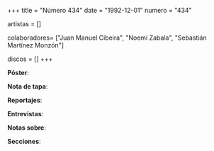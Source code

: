 +++
title = "Número 434"
date = "1992-12-01"
numero = "434"

artistas = []

colaboradores= ["Juan Manuel Cibeira", "Noemí Zabala", "Sebastián Martínez Monzón"]

discos = []
+++

**Póster**: 

**Nota de tapa**: 

**Reportajes**: 

**Entrevistas**: 

**Notas sobre**:

**Secciones**:
